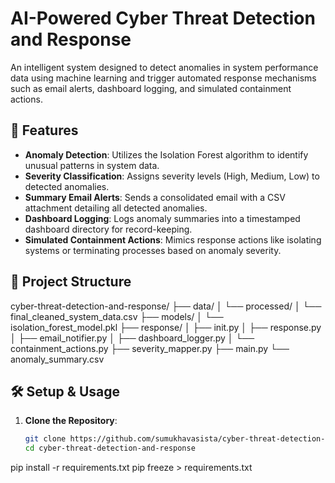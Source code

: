 # AI-Powered Cyber Threat Detection and Response

An intelligent system designed to detect anomalies in system performance data using machine learning and trigger automated response mechanisms such as email alerts, dashboard logging, and simulated containment actions.

## 🚀 Features

- **Anomaly Detection**: Utilizes the Isolation Forest algorithm to identify unusual patterns in system data.
- **Severity Classification**: Assigns severity levels (High, Medium, Low) to detected anomalies.
- **Summary Email Alerts**: Sends a consolidated email with a CSV attachment detailing all detected anomalies.
- **Dashboard Logging**: Logs anomaly summaries into a timestamped dashboard directory for record-keeping.
- **Simulated Containment Actions**: Mimics response actions like isolating systems or terminating processes based on anomaly severity.

## 📁 Project Structure

cyber-threat-detection-and-response/ 
├── data/ 
    │ └── processed/ 
    │ └── final_cleaned_system_data.csv 
├── models/ 
    │ └── isolation_forest_model.pkl 
├── response/ 
    │ ├── init.py 
    │ ├── response.py 
    │ ├── email_notifier.py 
    │ ├── dashboard_logger.py 
    │ └── containment_actions.py 
├── severity_mapper.py 
├── main.py 
└── anomaly_summary.csv


## 🛠️ Setup & Usage

1. **Clone the Repository**:
   ```bash
   git clone https://github.com/sumukhavasista/cyber-threat-detection-and-response.git
   cd cyber-threat-detection-and-response

pip install -r requirements.txt
pip freeze > requirements.txt
